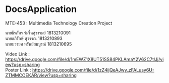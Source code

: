 # DocsApplication
MTE-453 : Multimedia Technology Creation Project  
  
นายธีรภัทร ร่มรื่นสุขารมย์ 1813210091  
นายอภิรักษ์ สุวรรณ 1813210893  
นายบวรยศ ทรัพย์สมบูรณ์ 1813210695  
  
Video Link : https://drive.google.com/file/d/1mEWZ1X8UT51SS84PKLAmaY2V62C7tlJj/view?usp=sharing  
Poster Link : https://drive.google.com/file/d/1zZ4ijQeAJwy_zFALusy6U-ZTMMCOEKAR/view?usp=sharing
